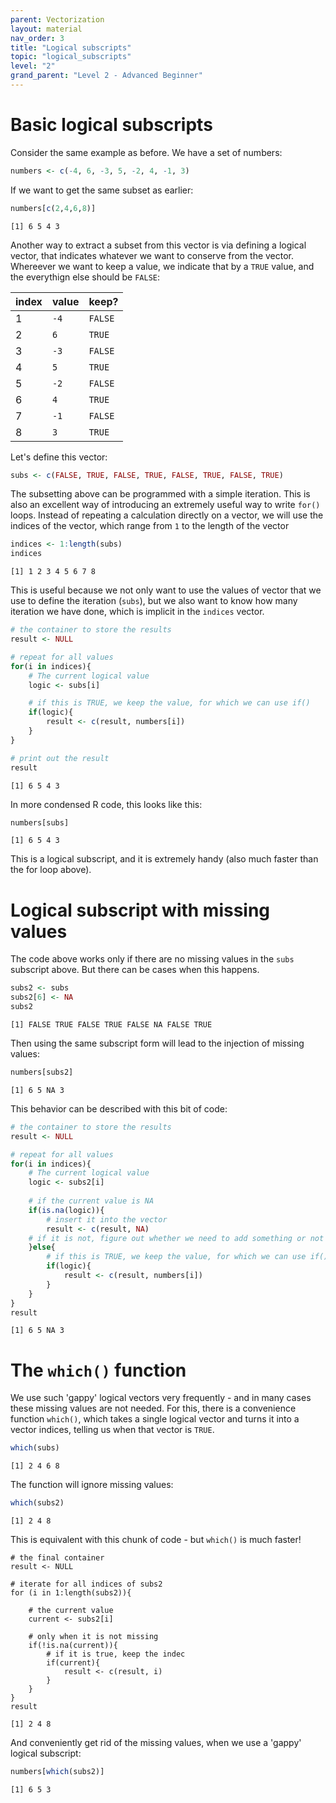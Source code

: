 ```yaml
---
parent: Vectorization 
layout: material 
nav_order: 3
title: "Logical subscripts" 
topic: "logical_subscripts"
level: "2"
grand_parent: "Level 2 - Advanced Beginner"
---
```


# Basic logical subscripts


Consider the same example as before. We have a set of numbers:

```R
numbers <- c(-4, 6, -3, 5, -2, 4, -1, 3)
```

If we want to get the same subset as earlier:

```R
numbers[c(2,4,6,8)]
```
```
[1] 6 5 4 3
```

Another way to extract a subset from this vector is via defining a logical vector, that indicates whatever we want to conserve from the vector. Whereever we want to keep a value, we indicate that by a `TRUE` value, and the everythign else should be `FALSE`: 

| index | value | keep?   |
|-------|-------|---------|
| 1     | `-4`  | `FALSE` |
| 2     | `6`   | `TRUE`  |
| 3     | `-3`  | `FALSE` |
| 4     | `5`   | `TRUE`  |
| 5     | `-2`  | `FALSE` |
| 6     | `4`   | `TRUE`  |
| 7     | `-1`  | `FALSE` |
| 8     | `3`   | `TRUE`  |

Let's define this vector:

```R
subs <- c(FALSE, TRUE, FALSE, TRUE, FALSE, TRUE, FALSE, TRUE)
```

The subsetting above can be programmed with a simple iteration. This is also an excellent way of introducing an extremely useful way to write `for()` loops. Instead of repeating a calculation directly on a vector, we will use the indices of the vector, which range from `1` to the length of the vector

```R
indices <- 1:length(subs)
indices
```
```
[1] 1 2 3 4 5 6 7 8
```

This is useful because we not only want to use the values of vector that we use to define the iteration (`subs`), but we also want to know how many iteration we have done, which is implicit in the `indices` vector.

```R
# the container to store the results
result <- NULL

# repeat for all values
for(i in indices){
	# The current logical value
	logic <- subs[i]

	# if this is TRUE, we keep the value, for which we can use if()
	if(logic){
		result <- c(result, numbers[i])
	}
}

# print out the result
result
```
```
[1] 6 5 4 3
```

In more condensed R code, this looks like this:

```R
numbers[subs]
```
```
[1] 6 5 4 3
```

This is a logical subscript, and it is extremely handy (also much faster than the for loop above).


# Logical subscript with missing values

The code above works only if there are no missing values in the `subs` subscript above.
But there can be cases when this happens. 

```R
subs2 <- subs
subs2[6] <- NA
subs2
```
```
[1] FALSE TRUE FALSE TRUE FALSE NA FALSE TRUE
```

Then using the same subscript form will lead to the injection of missing values:

```R
numbers[subs2]
```
```
[1] 6 5 NA 3
```

This behavior can be described with this bit of code:

```R
# the container to store the results
result <- NULL

# repeat for all values
for(i in indices){
	# The current logical value
	logic <- subs2[i]
	
	# if the current value is NA
	if(is.na(logic)){
		# insert it into the vector
		result <- c(result, NA)
	# if it is not, figure out whether we need to add something or not
	}else{
		# if this is TRUE, we keep the value, for which we can use if()
		if(logic){
			result <- c(result, numbers[i])
		}
	}
}
result
```
```
[1] 6 5 NA 3
```

# The `which()` function

We use such 'gappy' logical vectors very frequently - and in many cases these missing values are not needed. For this, there is a convenience function `which()`, which takes a single logical vector and turns it into a vector indices, telling us when that vector is `TRUE`.

```R
which(subs)
```
```
[1] 2 4 6 8
```

The function will ignore missing values:

```R
which(subs2)
```
```
[1] 2 4 8
```

This is equivalent with this chunk of code - but `which()` is much faster!

```
# the final container
result <- NULL

# iterate for all indices of subs2
for (i in 1:length(subs2)){

	# the current value
	current <- subs2[i]

	# only when it is not missing
	if(!is.na(current)){
		# if it is true, keep the indec
		if(current){
			result <- c(result, i)
		}
	}
}
result
```
```
[1] 2 4 8 
```


And conveniently get rid of the missing values, when we use a 'gappy' logical subscript:

```R
numbers[which(subs2)]
```
```
[1] 6 5 3
```

